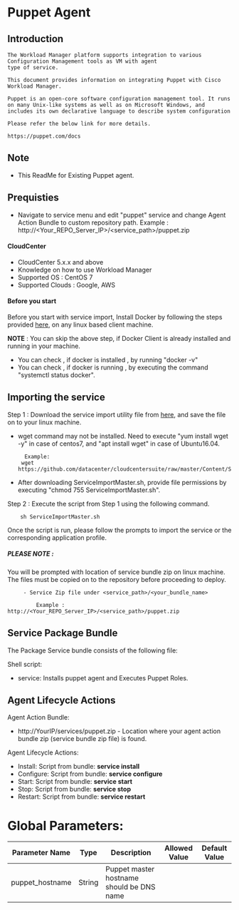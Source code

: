 # Puppet Agent

## Introduction

    The Workload Manager platform supports integration to various Configuration Management tools as VM with agent 
    type of service.

    This document provides information on integrating Puppet with Cisco Workload Manager.

    Puppet is an open-core software configuration management tool. It runs on many Unix-like systems as well as on Microsoft Windows, and includes its own declarative language to describe system configuration

    Please refer the below link for more details.

    https://puppet.com/docs
	
## Note
- This ReadMe for Existing Puppet agent.

## Prequisties
- Navigate to service menu and edit "puppet" service and change Agent Action Bundle to custom repository path.
	Example : http://<Your_REPO_Server_IP>/<service_path>/puppet.zip

#### CloudCenter
- CloudCenter 5.x.x and above
- Knowledge on how to use Workload Manager
- Supported OS : CentOS 7
- Supported Clouds : Google, AWS

#### Before you start
Before you start with service import, Install Docker by following the steps provided [here](https://github.com/datacenter/cloudcentersuite/raw/master/Content/dockerimages/Steps%20for%20Installation%20of%20Docker%20CE%20on%20CentOS7_V2.docx), on any linux based client machine.

**NOTE** : You can skip the above step, if Docker Client is already installed and running in your machine. 
- You can check , if docker is installed , by running "docker -v"
- You can check , if docker is running , by executing the command "systemctl status docker".

## Importing the service

Step 1 : Download the service import utility file  from [here](https://raw.githubusercontent.com/datacenter/cloudcentersuite/master/Content/Scripts/ServiceImportMaster.sh), and save the file on to your linux machine.
- wget command may not be installed. Need to execute "yum install wget -y" in case of centos7, and "apt install wget" in case of Ubuntu16.04.

	    Example: 
       wget https://github.com/datacenter/cloudcentersuite/raw/master/Content/Scripts/ServiceImportMaster.sh
				
- After downloading ServiceImportMaster.sh, provide file permissions by executing "chmod 755 ServiceImportMaster.sh".

Step 2 : Execute the script from Step 1 using the following command.

        sh ServiceImportMaster.sh

Once the script is run, please follow the prompts to import the service or the corresponding application profile.

##### PLEASE NOTE : 
You will be prompted with location of service bundle zip on linux machine. The files must be copied on to the repository before proceeding to deploy.

         - Service Zip file under <service_path>/<your_bundle_name>
                    
             Example : http://<Your_REPO_Server_IP>/<service_path>/puppet.zip
   
## Service Package Bundle

The Package Service bundle consists of the following file:

Shell script:

- service: Installs puppet agent and Executes Puppet Roles.

## Agent Lifecycle Actions 

Agent Action Bundle:  
 - http://YourIP/services/puppet.zip - Location where your agent action bundle zip (service bundle zip file) is found.
 
Agent Lifecycle Actions: 
 - Install: Script from bundle: **service install**
 - Configure: Script from bundle: **service configure** 
 - Start: Script from bundle: **service start** 
 - Stop: Script from bundle: **service stop** 
 - Restart: Script from bundle: **service restart** 

#  Global Parameters:

| Parameter Name | Type | Description | Allowed Value |Default Value |
| ------ | ------ | ------ |------ | ------ |
| puppet_hostname| String | Puppet master hostname should be DNS name |

